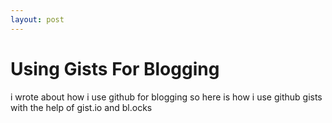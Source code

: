 ```yaml
---
layout: post
---
```


# Using Gists For Blogging

i wrote about how i use github for blogging so here is how i use github gists with the help of gist.io and bl.ocks
